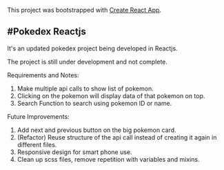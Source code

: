 This project was bootstrapped with [Create React App](https://github.com/facebook/create-react-app).

## #Pokedex Reactjs

It's an updated pokedex project being developed in Reactjs.

The project is still under development and not complete.

Requirements and Notes:

1. Make multiple api calls to show list of pokemon.
2. Clicking on the pokemon will display data of that pokemon on top.
3. Search Function to search using pokemon ID or name.

Future Improvements:

1. Add next and previous button on the big pokemon card.
2. (Refactor) Reuse structure of the api call instead of creating it again in different files.
3. Responsive design for smart phone use.
4. Clean up scss files, remove repetition with variables and mixins.
